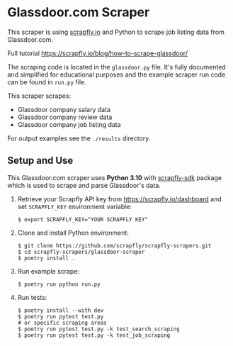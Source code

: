# Glassdoor.com Scraper

This scraper is using [scrapfly.io](https://scrapfly.io/) and Python to scrape job listing data from Glassdoor.com. 

Full tutorial <https://scrapfly.io/blog/how-to-scrape-glassdoor/>

The scraping code is located in the `glassdoor.py` file. It's fully documented and simplified for educational purposes and the example scraper run code can be found in `run.py` file.

This scraper scrapes:
- Glassdoor company salary data
- Glassdoor company review data
- Glassdoor company job listing data

For output examples see the `./results` directory.

## Setup and Use

This Glassdoor.com scraper uses __Python 3.10__ with [scrapfly-sdk](https://pypi.org/project/scrapfly-sdk/) package which is used to scrape and parse Glassdoor's data.

1. Retrieve your Scrapfly API key from <https://scrapfly.io/dashboard> and set `SCRAPFLY_KEY` environment variable:
    ```shell
    $ export SCRAPFLY_KEY="YOUR SCRAPFLY KEY"
    ```
2. Clone and install Python environment:
    ```shell
    $ git clone https://github.com/scrapfly/scrapfly-scrapers.git
    $ cd scrapfly-scrapers/glassdoor-scraper
    $ poetry install .
    ```
3. Run example scrape:
    ```shell
    $ poetry run python run.py
    ```
4. Run tests:
    ```shell
    $ poetry install --with dev
    $ poetry run pytest test.py
    # or specific scraping areas
    $ poetry run pytest test.py -k test_search_scraping
    $ poetry run pytest test.py -k test_job_scraping
    ```

